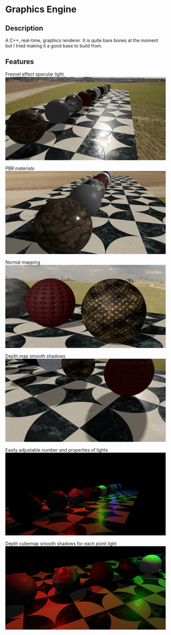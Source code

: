 # Graphics Engine

## Description
A C++, real-time, graphics renderer. It is quite bare bones at the moment but I tried making it a good base to build from.
## Features
Fresnel effect specular light
![alt text](https://github.com/teodor-profeanu/Graphics-Engine/blob/main/GraphicsEngine/assets/screenshots/specularLight.png?raw=true)

PBR materials
![alt text](https://github.com/teodor-profeanu/Graphics-Engine/blob/main/GraphicsEngine/assets/screenshots/materials.png?raw=true)

Normal mapping
![alt text](https://github.com/teodor-profeanu/Graphics-Engine/blob/main/GraphicsEngine/assets/screenshots/normalMaps.png?raw=true)

Depth map smooth shadows
![alt text](https://github.com/teodor-profeanu/Graphics-Engine/blob/main/GraphicsEngine/assets/screenshots/shadows.png?raw=true)

Easily adjustable number and properties of lights
![alt text](https://github.com/teodor-profeanu/Graphics-Engine/blob/main/GraphicsEngine/assets/screenshots/multipleLights.png?raw=true)

Depth cubemap smooth shadows for each point light
![alt text](https://github.com/teodor-profeanu/Graphics-Engine/blob/main/GraphicsEngine/assets/screenshots/intersectingShadows.png?raw=true)
